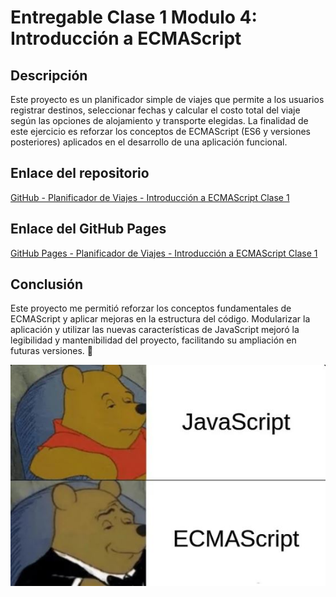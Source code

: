 # Entregable Clase 1 Modulo 4: Introducción a ECMAScript

## Descripción

Este proyecto es un planificador simple de viajes que permite a los usuarios registrar destinos, seleccionar fechas y calcular el costo total del viaje según las opciones de alojamiento y transporte elegidas. La finalidad de este ejercicio es reforzar los conceptos de ECMAScript (ES6 y versiones posteriores) aplicados en el desarrollo de una aplicación funcional.

## Enlace del repositorio

[GitHub - Planificador de Viajes - Introducción a ECMAScript Clase 1](https://github.com/AilynMza/Proyecto.Intro.ECMAScript-Clase-1-M4)

## Enlace del GitHub Pages

[GitHub Pages - Planificador de Viajes - Introducción a ECMAScript Clase 1](https://ailynmza.github.io/Proyecto.Intro.ECMAScript-Clase-1-M4/)

## Conclusión

Este proyecto me permitió reforzar los conceptos fundamentales de ECMAScript y aplicar mejoras en la estructura del código. Modularizar la aplicación y utilizar las nuevas características de JavaScript mejoró la legibilidad y mantenibilidad del proyecto, facilitando su ampliación en futuras versiones. 🌟

![Meme](/imgs/JsVsECMA6.JPG)
